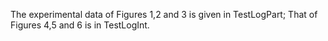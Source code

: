 The experimental data of Figures 1,2 and 3 is given in TestLogPart;
That of Figures 4,5 and 6 is in TestLogInt.